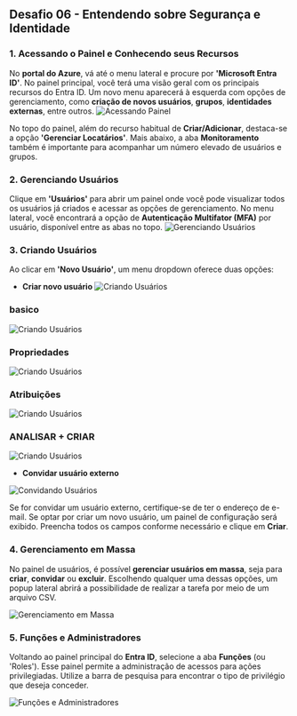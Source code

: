 ## Desafio 06 - Entendendo sobre Segurança e Identidade

### 1. **Acessando o Painel e Conhecendo seus Recursos**
No **portal do Azure**, vá até o menu lateral e procure por **'Microsoft Entra ID'**. No painel principal, você terá uma visão geral com os principais recursos do Entra ID. Um novo menu aparecerá à esquerda com opções de gerenciamento, como **criação de novos usuários**, **grupos**, **identidades externas**, entre outros.
![Acessando Painel](https://github.com/jefmartinuzzo/lab_azure/blob/main/identidade/imagem/DEFAULT.png)

No topo do painel, além do recurso habitual de **Criar/Adicionar**, destaca-se a opção **'Gerenciar Locatários'**. Mais abaixo, a aba **Monitoramento** também é importante para acompanhar um número elevado de usuários e grupos.

### 2. **Gerenciando Usuários**
Clique em **'Usuários'** para abrir um painel onde você pode visualizar todos os usuários já criados e acessar as opções de gerenciamento. No menu lateral, você encontrará a opção de **Autenticação Multifator (MFA)** por usuário, disponível entre as abas no topo.
![Gerenciando Usuários](https://github.com/jefmartinuzzo/lab_azure/blob/main/identidade/imagem/MFA.png)


### 3. **Criando Usuários**
Ao clicar em **'Novo Usuário'**, um menu dropdown oferece duas opções:
- **Criar novo usuário**
![Criando Usuários](https://github.com/jefmartinuzzo/lab_azure/blob/main/identidade/imagem/NOVOUSER.png)

### basico

![Criando Usuários](https://github.com/jefmartinuzzo/lab_azure/blob/main/identidade/imagem/USER.png)

### Propriedades

![Criando Usuários](https://github.com/jefmartinuzzo/lab_azure/blob/main/identidade/imagem/PROPRIEDADES.png)

### Atribuições

![Criando Usuários](https://github.com/jefmartinuzzo/lab_azure/blob/main/identidade/imagem/ATRIBUICAO.png)

### ANALISAR + CRIAR

![Criando Usuários](https://github.com/jefmartinuzzo/lab_azure/blob/main/identidade/imagem/ANALISAR+CRIAR.png)

- **Convidar usuário externo**

![Convidando Usuários](https://github.com/jefmartinuzzo/lab_azure/blob/main/identidade/imagem/CONVIDAR.png)

Se for convidar um usuário externo, certifique-se de ter o endereço de e-mail. Se optar por criar um novo usuário, um painel de configuração será exibido. Preencha todos os campos conforme necessário e clique em **Criar**.

### 4. **Gerenciamento em Massa**
No painel de usuários, é possível **gerenciar usuários em massa**, seja para **criar**, **convidar** ou **excluir**. Escolhendo qualquer uma dessas opções, um popup lateral abrirá a possibilidade de realizar a tarefa por meio de um arquivo CSV.

![Gerenciamento em Massa](https://github.com/jefmartinuzzo/lab_azure/blob/main/identidade/imagem/CRIAREMMASSA.png)

### 5. **Funções e Administradores**
Voltando ao painel principal do **Entra ID**, selecione a aba **Funções** (ou 'Roles'). Esse painel permite a administração de acessos para ações privilegiadas. Utilize a barra de pesquisa para encontrar o tipo de privilégio que deseja conceder.

![Funções e Administradores](https://github.com/jefmartinuzzo/lab_azure/blob/main/identidade/imagem/FUNCOES.png)
